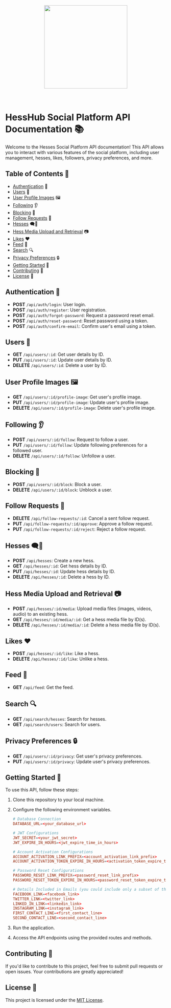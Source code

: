 <div align="center">
  <img height="260" width="260" src="https://github.com/louiseyousre200/hesshub-api/assets/79291748/f5d7e45e-c4fa-482c-9dbc-97d0c235bd8f"/>
</div>

<br/>
<br/>

# HessHub Social Platform API Documentation 📚

Welcome to the Hesses Social Platform API documentation! This API allows you to interact with various features of the social platform, including user management, hesses, likes, followers, privacy preferences, and more.

## Table of Contents 📑

- [Authentication](#authentication-🔐) 🔐
- [Users](#users-👥) 👥
- [User Profile Images](#user-profile-images-🖼️) 🖼️
- [Following](#following-👂) 👂
- [Blocking](#blocking-🚫) 🚫
- [Follow Requests](#follow-requests-🤝) 🤝
- [Hesses](#hesses-🗨️🐍) 🗨️🐍
- [Hess Media Upload and Retrieval](#hess-media-upload-and-retrieval-📷) 📷
- [Likes](#likes-❤️) ❤️
- [Feed](#feed-📰) 📰
- [Search](#search-🔍) 🔍
- [Privacy Preferences](#privacy-preferences-🔒) 🔒
- [Getting Started](#getting-started-🚀) 🚀
- [Contributing](#contributing-🤝) 🤝
- [License](#license-📄) 📄

## Authentication 🔐

- **POST** `/api/auth/login`: User login.
- **POST** `/api/auth/register`: User registration.
- **POST** `/api/auth/forgot-password`: Request a password reset email.
- **POST** `/api/auth/reset-password`: Reset password using a token.
- **POST** `/api/auth/confirm-email`: Confirm user's email using a token.

## Users 👥

- **GET** `/api/users/:id`: Get user details by ID.
- **PUT** `/api/users/:id`: Update user details by ID.
- **DELETE** `/api/users/:id`: Delete a user by ID.

## User Profile Images 🖼️

- **GET** `/api/users/:id/profile-image`: Get user's profile image.
- **PUT** `/api/users/:id/profile-image`: Update user's profile image.
- **DELETE** `/api/users/:id/profile-image`: Delete user's profile image.

## Following 👂

- **POST** `/api/users/:id/follow`: Request to follow a user.
- **PUT** `/api/users/:id/follow`: Update following preferences for a followed user.
- **DELETE** `/api/users/:id/follow`: Unfollow a user.

## Blocking 🚫

- **POST** `/api/users/:id/block`: Block a user.
- **DELETE** `/api/users/:id/block`: Unblock a user.

## Follow Requests 🤝

- **DELETE** `/api/follow-requests/:id`: Cancel a sent follow request.
- **PUT** `/api/follow-requests/:id/approve`: Approve a follow request.
- **PUT** `/api/follow-requests/:id/reject`: Reject a follow request.

## Hesses 🗨️🐍

- **POST** `/api/hesses`: Create a new hess.
- **GET** `/api/hesses/:id`: Get hess details by ID.
- **PUT** `/api/hesses/:id`: Update hess details by ID.
- **DELETE** `/api/hesses/:id`: Delete a hess by ID.

## Hess Media Upload and Retrieval 📷

- **POST** `/api/hesses/:id/media`: Upload media files (images, videos, audio) to an existing hess.
- **GET** `/api/hesses/:id/media/:id`: Get a hess media file by ID(s).
- **DELETE** `/api/hesses/:id/media/:id`: Delete a hess media file by ID(s).

## Likes ❤️

- **POST** `/api/hesses/:id/like`: Like a hess.
- **DELETE** `/api/hesses/:id/like`: Unlike a hess.

## Feed 📰

- **GET** `/api/feed`: Get the feed.

## Search 🔍

- **GET** `/api/search/hesses`: Search for hesses.
- **GET** `/api/search/users`: Search for users.

## Privacy Preferences 🔒

- **GET** `/api/users/:id/privacy`: Get user's privacy preferences.
- **PUT** `/api/users/:id/privacy`: Update user's privacy preferences.

## Getting Started 🚀

To use this API, follow these steps:

1. Clone this repository to your local machine.
2. Configure the following environment variables.

   ```conf
   # Database Connection
   DATABASE_URL=<your_database_url>

   # JWT Configurations
   JWT_SECRET=<your_jwt_secret>
   JWT_EXPIRE_IN_HOURS=<jwt_expire_time_in_hours>

   # Account Activation Configurations
   ACCOUNT_ACTIVATION_LINK_PREFIX=<account_activation_link_prefix>
   ACCOUNT_ACTIVATION_TOKEN_EXPIRE_IN_HOURS=<activation_token_expire_time_in_hours>

   # Password Reset Configurations
   PASSWORD_RESET_LINK_PREFIX=<password_reset_link_prefix>
   PASSWORD_RESET_TOKEN_EXPIRE_IN_HOURS=<password_reset_token_expire_time_in_hours>

   # Details Included in Emails (you could include only a subset of these)
   FACEBOOK_LINK=<facebook_link>
   TWITTER_LINK=<twitter_link>
   LINKED_IN_LINK=<linkedin_link>
   INSTAGRAM_LINK=<instagram_link>
   FIRST_CONTACT_LINE=<first_contact_line>
   SECOND_CONTACT_LINE=<second_contact_line>
   ```

3. Run the application.
4. Access the API endpoints using the provided routes and methods.

## Contributing 🤝

If you'd like to contribute to this project, feel free to submit pull requests or open issues. Your contributions are greatly appreciated!

## License 📄

This project is licensed under the [MIT License](LICENSE).
